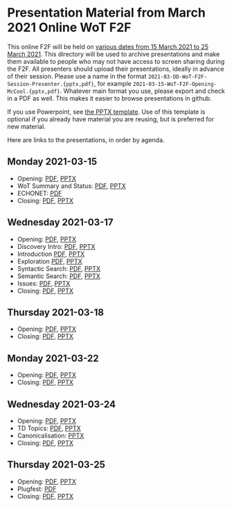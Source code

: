 # Presentation Material from March 2021 Online WoT F2F
This online F2F will be held on
[various dates from 15 March 2021 to 25 March 2021](https://www.w3.org/WoT/IG/wiki/F2F_meeting,_March_2021#Agenda).
This directory will be used to archive presentations and make them available to people
who may not have access to screen sharing during the F2F.
All presenters should upload their presentations, ideally in advance of their session.
Please use a name in the format `2021-03-DD-WoT-F2F-Session-Presenter.{pptx,pdf}`,
for example `2021-03-15-WoT-F2F-Opening-McCool.{pptx,pdf}`.
Whatever main format you use, please export and check in a PDF as well.
This makes it easier to browse presentations in github.

If you use Powerpoint, see 
[the PPTX template](Template-2021-03-DD-WoT-F2F-Session-Presenter.potx).
Use of this template is optional if you already have material you are reusing,
but is preferred for new material.

Here are links to the presentations, in order by agenda.

## Monday 2021-03-15
* Opening:
   [PDF](2021-03-15-WoT-F2F-Opening-McCool.pdf),
   [PPTX](2021-03-15-WoT-F2F-Opening-McCool.pptx)
* WoT Summary and Status:
   [PDF](2021-03-15-WoT-F2F-Summary-McCool.pdf),
   [PPTX](2021-03-15-WoT-F2F-Summary-McCool.pptx)
* ECHONET:
   [PDF](2021-03-15-ECHONET-Lite-WebAPI-ECHONET-Consortium.pdf)
* Closing:
   [PDF](2021-03-15-WoT-F2F-Closing-McCool.pdf),
   [PPTX](2021-03-15-WoT-F2F-Closing-McCool.pptx)

## Wednesday 2021-03-17
* Opening:
   [PDF](2021-03-17-WoT-F2F-Opening-McCool.pdf),
   [PPTX](2021-03-17-WoT-F2F-Opening-McCool.pptx)
* Discovery Intro:
   [PDF](2021-03-17-WoT-F2F-Discovery-Intro-McCool.pdf),
   [PPTX](2021-03-17-WoT-F2F-Discovery-Intro-McCool.pptx)
* Introduction
   [PDF](2021-03-17-WoT-F2F-Discovery-Introduction-Mechanisms-Toumura.pdf),
   [PPTX](2021-03-online-f2f/2021-03-17-WoT-F2F-Discovery-Introduction-Mechanisms-Toumura.pptx)
* Exploration
   [PDF](2021-03-17-WoT-F2F-Discovery-Exploration-Tavakolizadeh.pdf),
   [PPTX](2021-03-17-WoT-F2F-Discovery-Exploration-Tavakolizadeh.pptx)
* Syntactic Search:
   [PDF](2021-03-17-WoT-F2F-Discovery-SyntacticSearch-Cimmino.pdf),
   [PPTX](2021-03-17-WoT-F2F-Discovery-SyntacticSearch-Cimmino.pptx)
* Semantic Search:
   [PDF](2021-03-17-WoT-F2F-Discovery-SemanticSearch-Cimmino.pdf),
   [PPTX](2021-03-17-WoT-F2F-Discovery-SemanticSearch-Cimmino.pptx)
* Issues:
   [PDF](2021-03-17-WoT-F2F-Discovery-Issues-McCool.pdf),
   [PPTX](2021-03-17-WoT-F2F-Discovery-Issues-McCool.pptx)
* Closing:
   [PDF](2021-03-17-WoT-F2F-Closing-McCool.pdf),
   [PPTX](2021-03-17-WoT-F2F-Closing-McCool.pptx)
  
## Thursday 2021-03-18
* Opening:
   [PDF](2021-03-18-WoT-F2F-Opening-McCool.pdf),
   [PPTX](2021-03-18-WoT-F2F-Opening-McCool.pptx)
* Closing:
   [PDF](2021-03-18-WoT-F2F-Closing-McCool.pdf),
   [PPTX](2021-03-18-WoT-F2F-Closing-McCool.pptx)

## Monday 2021-03-22
* Opening:
   [PDF](2021-03-22-WoT-F2F-Opening-McCool.pdf),
   [PPTX](2021-03-22-WoT-F2F-Opening-McCool.pptx)
* Closing:
   [PDF](2021-03-22-WoT-F2F-Closing-McCool.pdf),
   [PPTX](2021-03-22-WoT-F2F-Closing-McCool.pptx)

## Wednesday 2021-03-24
* Opening:
   [PDF](2021-03-42-WoT-F2F-Opening-McCool.pdf),
   [PPTX](2021-03-24-WoT-F2F-Opening-McCool.pptx)
* TD Topics:
   [PDF](2021-03-24-WoT-F2F-TD-Sebastian.pdf),
   [PPTX](2021-03-24-WoT-F2F-TD-Sebastian.pptx)
* Canonicalisation:
   [PPTX](Canonicalisation-Lagally.pptx)
* Closing:
   [PDF](2021-03-24-WoT-F2F-Closing-McCool.pdf),
   [PPTX](2021-03-24-WoT-F2F-Closing-McCool.pptx)

## Thursday 2021-03-25
* Opening:
   [PDF](2021-03-25-WoT-F2F-Opening-McCool.pdf),
   [PPTX](2021-03-25-WoT-F2F-Opening-McCool.pptx)
* Plugfest:
   [PDF](2021-03-25-WoT-F2F-Plugfest-Results-McCool.pdf)
* Closing:
   [PDF](2021-03-25-WoT-F2F-Closing-McCool.pdf),
   [PPTX](2021-03-25-WoT-F2F-Closing-McCool.pptx)
